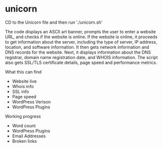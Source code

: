 # unicorn

CD to the Unicorn file and then run './unicorn.sh'

The code displays an ASCII art banner, prompts the user to enter a website URL, and checks if the website is online. If the website is online, it proceeds to get information about the server, including the type of server, IP address, location, and software information. It then gets network information and DNS records for the website. Next, it displays information about the DNS registrar, domain name registration date, and WHOIS information. The script also gets SSL/TLS certificate details, page speed and performance metrics.

What this can find
- Website live
- Whois info
- SSL info
- Page speed
- WordPress Verison
- WordPress Plugins

Working progress
- Word count
- WordPress Plugins
- Email Addresses
- Broken links
